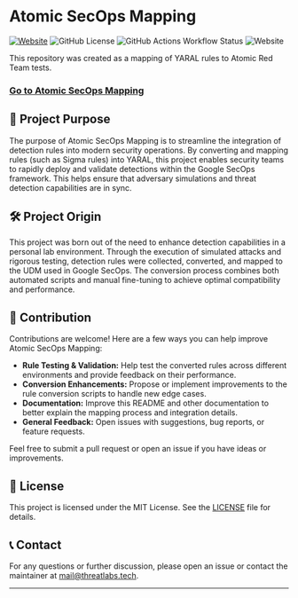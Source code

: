 # Atomic SecOps Mapping

[![Website](https://img.shields.io/badge/Website-atomicsecops.com-blue)](https://atomicsecops.com)
![GitHub License](https://img.shields.io/github/license/yourusername/atomic-secops-mapping?style=flat)
![GitHub Actions Workflow Status](https://img.shields.io/github/actions/workflow/status/yourusername/atomic-secops-mapping/deploy.yml?style=flat)
![Website](https://img.shields.io/website?url=https%3A%2F%2Fatomicsecops.com&style=flat)

This repository was created as a mapping of YARAL rules to Atomic Red Team tests. 

### [Go to Atomic SecOps Mapping](https://atomicsecops.com)

## 🎯 Project Purpose

The purpose of Atomic SecOps Mapping is to streamline the integration of detection rules into modern security operations. By converting and mapping rules (such as Sigma rules) into YARAL, this project enables security teams to rapidly deploy and validate detections within the Google SecOps framework. This helps ensure that adversary simulations and threat detection capabilities are in sync.

## 🛠️ Project Origin

This project was born out of the need to enhance detection capabilities in a personal lab environment. Through the execution of simulated attacks and rigorous testing, detection rules were collected, converted, and mapped to the UDM used in Google SecOps. The conversion process combines both automated scripts and manual fine-tuning to achieve optimal compatibility and performance.

## 🤝 Contribution

Contributions are welcome! Here are a few ways you can help improve Atomic SecOps Mapping:

- **Rule Testing & Validation:** Help test the converted rules across different environments and provide feedback on their performance.
- **Conversion Enhancements:** Propose or implement improvements to the rule conversion scripts to handle new edge cases.
- **Documentation:** Improve this README and other documentation to better explain the mapping process and integration details.
- **General Feedback:** Open issues with suggestions, bug reports, or feature requests.

Feel free to submit a pull request or open an issue if you have ideas or improvements.

## 📄 License

This project is licensed under the MIT License. See the [LICENSE](LICENSE) file for details.

## 📞 Contact

For any questions or further discussion, please open an issue or contact the maintainer at [mail@threatlabs.tech](mailto:mail@threatlabs.tech).

---
